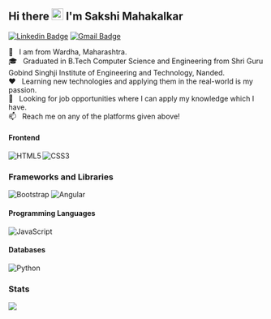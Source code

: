## Hi there&nbsp;<img src="https://raw.githubusercontent.com/MartinHeinz/MartinHeinz/master/wave.gif" width="23px"> I'm Sakshi Mahakalkar

[![Linkedin Badge](https://img.shields.io/badge/-LinkedIn-0072b1?style=flat&logo=Linkedin&logoColor=white)](https://www.linkedin.com/in/sakshi-mahakalkar-a52b3417b/ "Connect on LinkedIn")
[![Gmail Badge](https://img.shields.io/badge/-Gmail-c14438?style=flat&logo=Gmail&logoColor=white)](mailto:svmahakalkar.2001@gmail.com "Connect via Email")
<!-- ![visitors](https://visitor-badge.glitch.me/badge?page_id=Sakshi81201.Sakshi81201) -->

🏡 &nbsp; I am from Wardha, Maharashtra.  
🎓 &nbsp; Graduated in B.Tech Computer Science and Engineering from Shri Guru Gobind Singhji Institute of Engineering and Technology, Nanded.  
❤️ &nbsp; Learning new technologies and applying them in the real-world is my passion.  
💬 &nbsp; Looking for job opportunities where I can apply my knowledge which I have.  
📫 &nbsp; Reach me on any of the platforms given above!

#### Frontend
<img align="left" alt="HTML5" src="https://img.shields.io/badge/HTML5-E34F26?style=for-the-badge&logo=html5&logoColor=white"/>
<img align="left" alt="CSS3" src="https://img.shields.io/badge/CSS3-1572B6?style=for-the-badge&logo=css3&logoColor=white"/>

<br>  

### Frameworks and Libraries
![Bootstrap](https://img.shields.io/badge/bootstrap-%23563D7C.svg?style=for-the-badge&logo=bootstrap&logoColor=white)
![Angular](https://img.shields.io/badge/bootstrap-%DD1b16.svg?style=for-the-badge&logo=bootstrap&logoColor=white)


#### Programming Languages
<img align="left" alt="JavaScript" src="https://img.shields.io/badge/JavaScript-F7DF1E?style=for-the-badge&logo=javascript&logoColor=black"/>

<br>



#### Databases
<img align="left" alt="Python" src="https://img.shields.io/badge/-MySQL-f29111?logo=mysql&logoColor=1d1d1d&style=for-the-badge" />

<br>


### Stats
<img src = "https://github-readme-stats.vercel.app/api?username=Sakshi81201&show_icons=true&theme=radical">

<!-- Total Visitors Badge -->


[linkedin]: https://www.linkedin.com/in/sakshi-mahakalkar-a52b3417b/
<!-- [email]: https://mail.google.com/mail/?extsrc=mailto&url=mailto%3A%3Fto%3Dpramodwankhade360%40gmail.com -->


